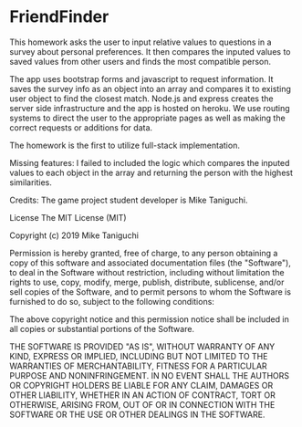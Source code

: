 # FriendFinder
This homework asks the user to input relative values to questions in a survey about personal preferences. It then compares the inputed values to saved values from other users and finds the most compatible person.

The app uses bootstrap forms and javascript to request information. It saves the survey info as an object into an array and compares it to existing user object to find the closest match. Node.js and express creates the server side infrastructure and the app is hosted on heroku. We use routing systems to direct the user to the appropriate pages as well as making the correct requests or additions for data.

The homework is the first to utilize full-stack implementation. 

Missing features: 
I failed to included the logic which compares the inputed values to each object in the array and returning the person with the highest similarities.


Credits: The game project student developer is Mike Taniguchi.

License The MIT License (MIT)

Copyright (c) 2019 Mike Taniguchi

Permission is hereby granted, free of charge, to any person obtaining a copy of this software and associated documentation files (the "Software"), to deal in the Software without restriction, including without limitation the rights to use, copy, modify, merge, publish, distribute, sublicense, and/or sell copies of the Software, and to permit persons to whom the Software is furnished to do so, subject to the following conditions:

The above copyright notice and this permission notice shall be included in all copies or substantial portions of the Software.

THE SOFTWARE IS PROVIDED "AS IS", WITHOUT WARRANTY OF ANY KIND, EXPRESS OR IMPLIED, INCLUDING BUT NOT LIMITED TO THE WARRANTIES OF MERCHANTABILITY, FITNESS FOR A PARTICULAR PURPOSE AND NONINFRINGEMENT. IN NO EVENT SHALL THE AUTHORS OR COPYRIGHT HOLDERS BE LIABLE FOR ANY CLAIM, DAMAGES OR OTHER LIABILITY, WHETHER IN AN ACTION OF CONTRACT, TORT OR OTHERWISE, ARISING FROM, OUT OF OR IN CONNECTION WITH THE SOFTWARE OR THE USE OR OTHER DEALINGS IN THE SOFTWARE.
